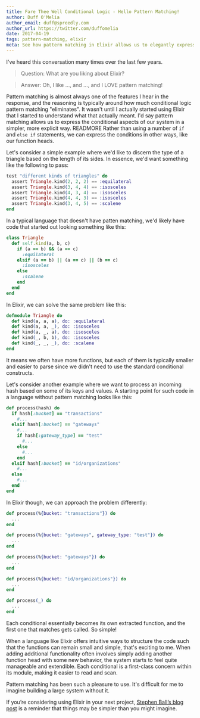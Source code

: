```yaml
---
title: Fare Thee Well Conditional Logic - Hello Pattern Matching!
author: Duff O'Melia
author_email: duff@spreedly.com
author_url: https://twitter.com/duffomelia
date: 2017-04-19
tags: pattern-matching, elixir
meta: See how pattern matching in Elixir allows us to elegantly express conditional logic.
---
```


I've heard this conversation many times over the last few years.


> Question: What are you liking about Elixir?

> Answer: Oh, I like ..., and ..., and I LOVE pattern matching!

Pattern matching is almost always one of the features I hear in the response, and the reasoning is typically around how much conditional logic pattern matching "eliminates". It wasn't until I actually started using Elixir that I started to understand what that actually meant. I'd say pattern matching allows us to express the conditional aspects of our system in a simpler, more explicit way. READMORE Rather than using a number of `if` and `else if` statements, we can express the conditions in other ways, like our function heads.



Let's consider a simple example where we'd like to discern the type of a triangle based on the length of its sides. In essence, we'd want something like the following to pass:


```elixir
test "different kinds of triangles" do
  assert Triangle.kind(2, 2, 2) == :equilateral
  assert Triangle.kind(3, 4, 4) == :isosceles
  assert Triangle.kind(4, 3, 4) == :isosceles
  assert Triangle.kind(4, 4, 3) == :isosceles
  assert Triangle.kind(3, 4, 5) == :scalene
end
```

In a typical language that doesn't have patten matching, we'd likely have code that started out looking something like this:


```ruby
class Triangle
  def self.kind(a, b, c)
    if (a == b) && (a == c)
      :equilateral
    elsif (a == b) || (a == c) || (b == c)
      :isosceles
    else
      :scalene
    end
  end
end
```

In Elixir, we can solve the same problem like this:


```elixir
defmodule Triangle do
  def kind(a, a, a), do: :equilateral
  def kind(a, a, _), do: :isosceles
  def kind(a, _, a), do: :isosceles
  def kind(_, b, b), do: :isosceles
  def kind(_, _, _), do: :scalene
end
```

It means we often have more functions, but each of them is typically smaller and easier to parse since we didn't need to use the standard conditional constructs.

Let's consider another example where we want to process an incoming hash based on some of its keys and values. A starting point for such code in a language without pattern matching looks like this:


```ruby
def process(hash) do
  if hash[:bucket] == "transactions"
    #...
  elsif hash[:bucket] == "gateways"
    #...
    if hash[:gateway_type] == "test"
      #...
    else
      #...
    end
  elsif hash[:bucket] == "id/organizations"
    #...
  else
    #...
  end
end
```

In Elixir though, we can approach the problem differently:


```elixir
def process(%{bucket: "transactions"}) do
  ...
end

def process(%{bucket: "gateways", gateway_type: "test"}) do
  ...
end

def process(%{bucket: "gateways"}) do
  ...
end

def process(%{bucket: "id/organizations"}) do
  ...
end

def process(_) do
  ...
end
```

Each conditional essentially becomes its own extracted function, and the first one that matches gets called. So simple!

When a language like Elixir offers intuitive ways to structure the code such that the functions can remain small and simple, that's exciting to me. When adding additional functionality often involves simply adding another function head with some new behavior, the system starts to feel quite manageable and extendible. Each conditional is a first-class concern within its module, making it easier to read and scan.

Pattern matching has been such a pleasure to use. It's difficult for me to imagine building a large system without it.

If you’re considering using Elixir in your next project, [Stephen Ball’s blog post](https://engineering.spreedly.com/blog/youre-smart-enough-for-elixir.html) is a reminder that things may be simpler than you might imagine.
